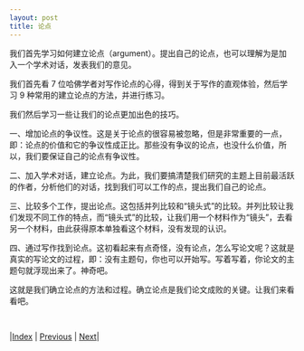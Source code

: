 ```yaml
---
layout: post
title: 论点
---
```


我们首先学习如何建立论点（argument）。提出自己的论点，也可以理解为是加入一个学术对话，发表我们的意见。

我们首先看 7 位哈佛学者对写作论点的心得，得到关于写作的直观体验，然后学习 9 种常用的建立论点的方法，并进行练习。

我们然后学习一些让我们的论点更加出色的技巧。

一、增加论点的争议性。这是关于论点的很容易被忽略，但是非常重要的一点，即：论点的价值和它的争议性成正比。那些没有争议的论点，也没什么价值，所以，我们要保证自己的论点有争议性。

二、加入学术对话，建立论点。为此，我们要搞清楚我们研究的主题上目前最活跃的作者，分析他们的对话，找到我们可以工作的点，提出我们自己的论点。

三、比较多个工作，提出论点。这包括并列比较和“镜头式”的比较。并列比较让我们发现不同工作的特点，而“镜头式”的比较，让我们用一个材料作为“镜头”，去看另一个材料，由此获得原本单独看这个材料，没有发现的认识。

四、通过写作找到论点。这初看起来有点奇怪，没有论点，怎么写论文呢？这就是真实的写论文的过程，即：没有主题句，你也可以开始写。写着写着，你论文的主题句就浮现出来了。神奇吧。

这就是我们确立论点的方法和过程。确立论点是我们论文成败的关键。让我们来看看吧。

<br/>

|[Index](../../) | [Previous](0-2-element) | [Next](1-2-thesis)|
